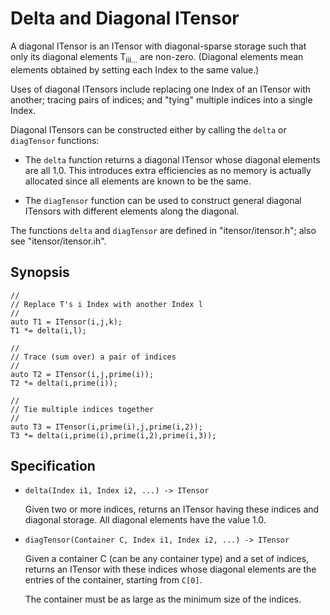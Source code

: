 # Delta and Diagonal ITensor

A diagonal ITensor is an ITensor with diagonal-sparse storage such that only its
diagonal elements T<sub>iii...</sub> are non-zero. (Diagonal elements mean
elements obtained by setting each Index to the same value.)

Uses of diagonal ITensors include replacing one Index of an ITensor with 
another; tracing pairs of indices; and "tying" multiple indices into a single Index.

Diagonal ITensors can be constructed either by calling the `delta` or `diagTensor`
functions:

* The `delta` function returns a diagonal ITensor whose diagonal elements
  are all 1.0. This introduces extra efficiencies as no memory is actually allocated
  since all elements are known to be the same.

* The `diagTensor` function can be used to construct general diagonal ITensors
  with different elements along the diagonal.


The functions `delta` and `diagTensor` are defined in "itensor/itensor.h"; also
see "itensor/itensor.ih".

## Synopsis


    //
    // Replace T's i Index with another Index l
    //
    auto T1 = ITensor(i,j,k);
    T1 *= delta(i,l);

    //
    // Trace (sum over) a pair of indices
    //
    auto T2 = ITensor(i,j,prime(i));
    T2 *= delta(i,prime(i));

    //
    // Tie multiple indices together
    //
    auto T3 = ITensor(i,prime(i),j,prime(i,2));
    T3 *= delta(i,prime(i),prime(i,2),prime(i,3));


## Specification

* `delta(Index i1, Index i2, ...) -> ITensor`

  Given two or more indices, returns an ITensor having these indices and diagonal
  storage. All diagonal elements have the value 1.0.

* `diagTensor(Container C, Index i1, Index i2, ...) -> ITensor`

  Given a container C (can be any container type) and a set of indices, 
  returns an ITensor with these indices whose diagonal elements are the entries
  of the container, starting from `C[0]`.

  The container must be as large as the minimum size of the indices.




